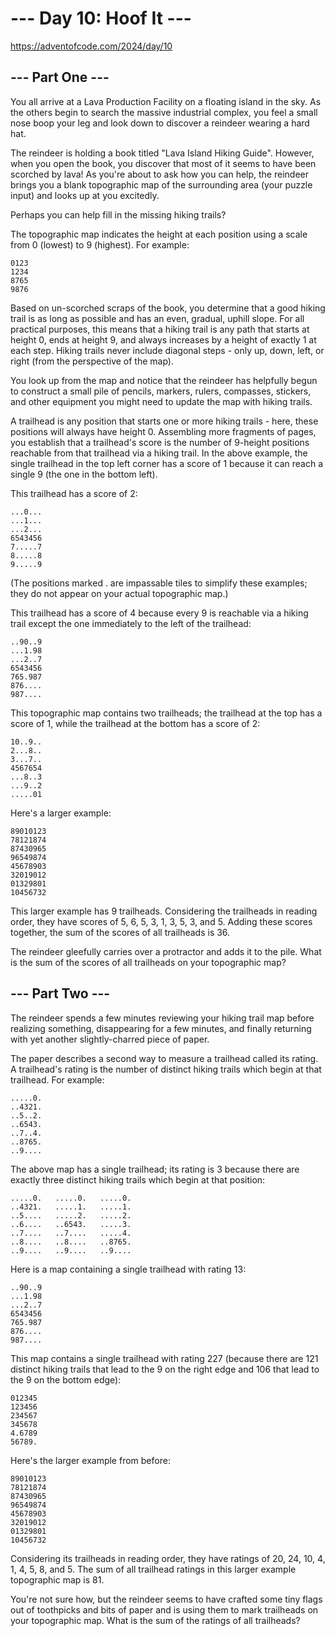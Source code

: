 # --- Day 10: Hoof It ---

https://adventofcode.com/2024/day/10

## --- Part One ---

You all arrive at a Lava Production Facility on a floating island in the sky.
As the others begin to search the massive industrial complex, you feel a small
nose boop your leg and look down to discover a reindeer wearing a hard hat.

The reindeer is holding a book titled "Lava Island Hiking Guide". However, when
you open the book, you discover that most of it seems to have been scorched by
lava! As you're about to ask how you can help, the reindeer brings you a blank
topographic map of the surrounding area (your puzzle input) and looks up at you
excitedly.

Perhaps you can help fill in the missing hiking trails?

The topographic map indicates the height at each position using a scale from 0 (lowest) to 9 (highest). For example:

```text
0123
1234
8765
9876
```

Based on un-scorched scraps of the book, you determine that a good hiking trail
is as long as possible and has an even, gradual, uphill slope. For all
practical purposes, this means that a hiking trail is any path that starts at
height 0, ends at height 9, and always increases by a height of exactly 1 at
each step. Hiking trails never include diagonal steps - only up, down, left, or
right (from the perspective of the map).

You look up from the map and notice that the reindeer has helpfully begun to
construct a small pile of pencils, markers, rulers, compasses, stickers, and
other equipment you might need to update the map with hiking trails.

A trailhead is any position that starts one or more hiking trails - here, these
positions will always have height 0. Assembling more fragments of pages, you
establish that a trailhead's score is the number of 9-height positions
reachable from that trailhead via a hiking trail. In the above example, the
single trailhead in the top left corner has a score of 1 because it can reach a
single 9 (the one in the bottom left).

This trailhead has a score of 2:

```text
...0...
...1...
...2...
6543456
7.....7
8.....8
9.....9
```

(The positions marked . are impassable tiles to simplify these examples; they
do not appear on your actual topographic map.)

This trailhead has a score of 4 because every 9 is reachable via a hiking trail
except the one immediately to the left of the trailhead:

```text
..90..9
...1.98
...2..7
6543456
765.987
876....
987....
```

This topographic map contains two trailheads; the trailhead at the top has a
score of 1, while the trailhead at the bottom has a score of 2:

```text
10..9..
2...8..
3...7..
4567654
...8..3
...9..2
.....01
```

Here's a larger example:

```text
89010123
78121874
87430965
96549874
45678903
32019012
01329801
10456732
```

This larger example has 9 trailheads. Considering the trailheads in reading
order, they have scores of 5, 6, 5, 3, 1, 3, 5, 3, and 5. Adding these scores
together, the sum of the scores of all trailheads is 36.

The reindeer gleefully carries over a protractor and adds it to the pile. What
is the sum of the scores of all trailheads on your topographic map?

## --- Part Two ---

The reindeer spends a few minutes reviewing your hiking trail
map before realizing something, disappearing for a few minutes, and finally
returning with yet another slightly-charred piece of paper.

The paper describes a second way to measure a trailhead called its rating. A
trailhead's rating is the number of distinct hiking trails which begin at that
trailhead. For example:

```text
.....0.
..4321.
..5..2.
..6543.
..7..4.
..8765.
..9....
```

The above map has a single trailhead; its rating is 3 because there are exactly
three distinct hiking trails which begin at that position:

```text
.....0.   .....0.   .....0.
..4321.   .....1.   .....1.
..5....   .....2.   .....2.
..6....   ..6543.   .....3.
..7....   ..7....   .....4.
..8....   ..8....   ..8765.
..9....   ..9....   ..9....
```

Here is a map containing a single trailhead with rating 13:

```text
..90..9
...1.98
...2..7
6543456
765.987
876....
987....
```

This map contains a single trailhead with rating 227 (because there are 121
distinct hiking trails that lead to the 9 on the right edge and 106 that lead
to the 9 on the bottom edge):

```text
012345
123456
234567
345678
4.6789
56789.
```

Here's the larger example from before:

```text
89010123
78121874
87430965
96549874
45678903
32019012
01329801
10456732
```

Considering its trailheads in reading order, they have ratings of 20, 24, 10,
4, 1, 4, 5, 8, and 5. The sum of all trailhead ratings in this larger example
topographic map is 81.

You're not sure how, but the reindeer seems to have crafted some tiny flags out
of toothpicks and bits of paper and is using them to mark trailheads on your
topographic map. What is the sum of the ratings of all trailheads?
